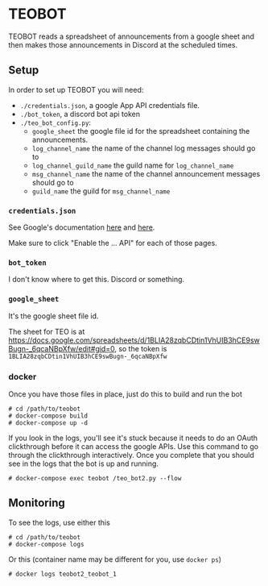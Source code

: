 TEOBOT 
=======

TEOBOT reads a spreadsheet of announcements from a google sheet and then makes those announcements in Discord at the scheduled times.


Setup
----

In order to set up TEOBOT you will need:

* `./credentials.json`, a google App API credentials file.
* `./bot_token`, a discord bot api token
* `./teo_bot_config.py`:
  * `google_sheet` the google file id for the spreadsheet containing the announcements.
  * `log_channel_name` the name of the channel log messages should go to
  * `log_channel_guild_name` the guild name for `log_channel_name`
  * `msg_channel_name` the name of the channel announcement messages should go to
  * `guild_name` the guild for `msg_channel_name`


### `credentials.json`

See Google's documentation [here](https://developers.google.com/drive/api/v3/quickstart/python) and [here](https://developers.google.com/sheets/api/quickstart/python).

Make sure to click "Enable the ... API" for each of those pages.

### `bot_token`

I don't know where to get this.  Discord or something.

### `google_sheet`

It's the google sheet file id.

The sheet for TEO is at <https://docs.google.com/spreadsheets/d/1BLIA28zqbCDtin1VhUIB3hCE9swBugn-_6qcaNBpXfw/edit#gid=0>, so the token is
`1BLIA28zqbCDtin1VhUIB3hCE9swBugn-_6qcaNBpXfw`

### docker

Once you have those files in place, just do this to build and run the bot

```
# cd /path/to/teobot
# docker-compose build
# docker-compose up -d
```

If you look in the logs, you'll see it's stuck because it needs to do an OAuth clickthrough before it can access the google APIs.  Use this command to go through the clickthrough interactively.   Once you complete that you should see in the logs that the bot is up and running.

```
# docker-compose exec teobot /teo_bot2.py --flow
```

Monitoring
----------

To see the logs, use either this

```
# cd /path/to/teobot
# docker-compose logs
```

Or this (container name may be different for you, use `docker ps`)

```
# docker logs teobot2_teobot_1 
```


